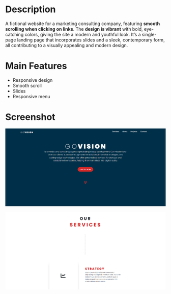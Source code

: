 # Description

A fictional website for a marketing consulting company, featuring **smooth scrolling when clicking on links**. The **design is vibrant** with bold, eye-catching colors, giving the site 
a modern and youthful look. It’s a single-page landing page that incorporates slides and a sleek, contemporary form, all contributing to a visually appealing and modern design.

# Main Features
- Responsive design
- Smooth scroll
- Slides
- Responsive menu

# Screenshot 

![Screenshot](./screenshot/img1.PNG)

![Screenshot](./screenshot/img2.PNG)
